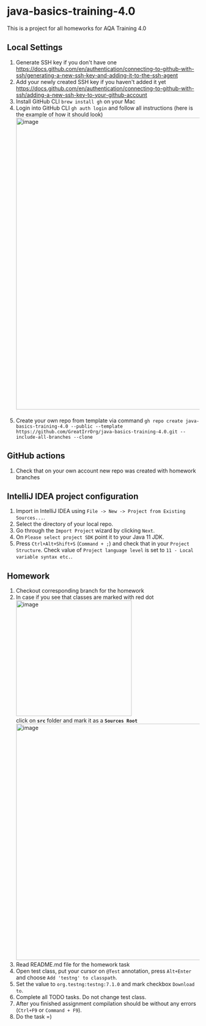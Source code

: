 # java-basics-training-4.0

This is a project for all homeworks for AQA Training 4.0

## Local Settings

1. Generate SSH key if you don't have one https://docs.github.com/en/authentication/connecting-to-github-with-ssh/generating-a-new-ssh-key-and-adding-it-to-the-ssh-agent 
2. Add your newly created SSH key if you haven't added it yet https://docs.github.com/en/authentication/connecting-to-github-with-ssh/adding-a-new-ssh-key-to-your-github-account
3. Install GitHub CLI ```brew install gh``` on your Mac
4. Login into GitHub CLI ```gh auth login``` and follow all instructions (here is the example of how it should look) <br/>
<img width="762" alt="image" src="https://github.com/user-attachments/assets/ace9f093-e4e0-4292-afcd-6f5ddd108ef4"> <br/><br/>
5. Create your own repo from template via command ```gh repo create java-basics-training-4.0 --public --template https://github.com/GreatIrrOrg/java-basics-training-4.0.git --include-all-branches --clone```

## GitHub actions

1. Check that on your own account new repo was created with homework branches

## IntelliJ IDEA project configuration
1. Import in IntelliJ IDEA using `File -> New -> Project from Existing Sources...`.
2. Select the directory of your local repo. 
3. Go through the `Import Project` wizard by clicking `Next`.
4. On `Please select project SDK` point it to your Java 11 JDK.
5. Press `Ctrl+Alt+Shift+S` (`Command + ;`) and check that in your `Project Structure`.
   Check value of `Project language level` is set to `11 - Local variable syntax etc.`.

## Homework 

1. Checkout corresponding branch for the homework
2. In case if you see that classes are marked with red dot <br/> <img width="302" alt="image" src="https://github.com/user-attachments/assets/336e14f1-9bc2-44fb-9790-5153fe9f1558"> <br/>
   click on **`src`** folder and mark it as a **`Sources Root`** <br/>
    <img width="617" alt="image" src="https://github.com/user-attachments/assets/66a2dae2-f99f-4cbf-9139-44aacacfb634">
4. Read README.md file for the homework task
5. Open test class, put your cursor on `@Test` annotation, press `Alt+Enter`
   and choose `Add 'testng' to classpath`.
6. Set the value to `org.testng:testng:7.1.0` and mark checkbox `Download to`.
7. Complete all TODO tasks. Do not change test class.
8. After you finished assignment compilation should be without any errors (`Ctrl+F9` or `Command + F9`).
4. Do the task =) 
